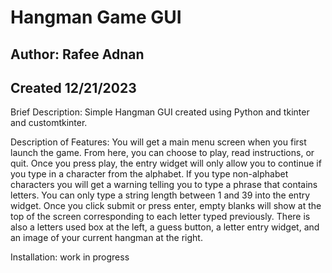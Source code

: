 # Hangman Game GUI
## Author: Rafee Adnan
## Created 12/21/2023 

Brief Description: Simple Hangman GUI created using Python and tkinter and customtkinter.

Description of Features: You will get a main menu screen when you first launch the game. From here, you can choose to play, read instructions, or quit.
Once you press play, the entry widget will only allow you to continue if you type in a character from the alphabet. If you type non-alphabet characters you will 
get a warning telling you to type a phrase that contains letters. You can only type a string length between 1 and 39 into the entry widget. 
Once you click submit or press enter, empty blanks will show at the top of the screen corresponding to each letter typed previously.
There is also a letters used box at the left, a guess button, a letter entry widget, and an image of your current hangman at the right.

Installation:
work in progress
